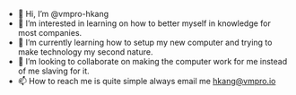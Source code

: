 - 👋 Hi, I’m @vmpro-hkang
- 👀 I’m interested in learning on how to better myself in knowledge for most companies.
- 🌱 I’m currently learning how to setup my new computer and trying to make technology my second nature. 
- 💞️ I’m looking to collaborate on making the computer work for me instead of me slaving for it.
- 📫 How to reach me is quite simple always email me hkang@vmpro.io

<!---
vmpro-hkang/vmpro-hkang is a ✨ special ✨ repository because its `README.md` (this file) appears on your GitHub profile.
You can click the Preview link to take a look at your changes.
--->
